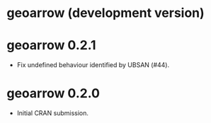 # geoarrow (development version)

# geoarrow 0.2.1

* Fix undefined behaviour identified by UBSAN (#44).

# geoarrow 0.2.0

* Initial CRAN submission.
